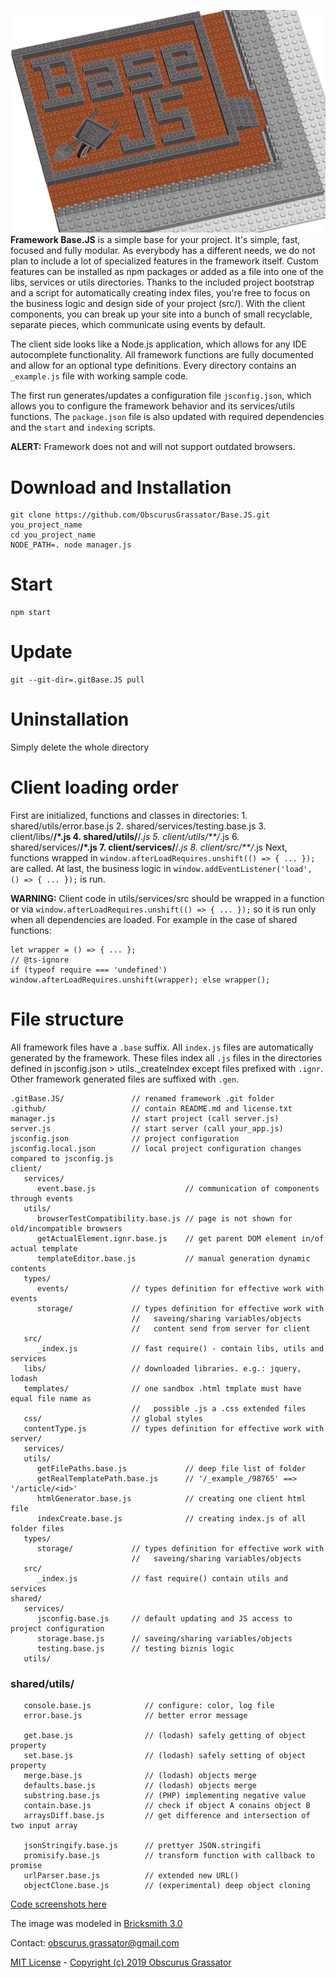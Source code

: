 ![alt text](./BaseJS.png)
**Framework Base.JS** is a simple base for your project. It's simple, fast, focused and fully modular. As everybody has a different needs, we do not plan to include a lot of specialized features in the framework itself. Custom features can be installed as npm packages or added as a file into one of the libs, services or utils directories. Thanks to the included project bootstrap and a script for automatically creating index files, you're free to focus on the business logic and design side of your project (src/). With the client components, you can break up your site into a bunch of small recyclable, separate pieces, which communicate using events by default.
  
The client side looks like a Node.js application, which allows for any IDE autocomplete functionality. All framework functions are fully documented and allow for an optional type definitions. Every directory contains an `_example.js` file with working sample code.
  
The first run generates/updates a configuration file `jsconfig.json`, which allows you to configure the framework behavior and its services/utils functions. The `package.json` file is also updated with required dependencies and the `start` and `indexing` scripts.  
  
**ALERT:** Framework does not and will not support outdated browsers.
  
# Download and Installation
```
git clone https://github.com/ObscurusGrassator/Base.JS.git you_project_name
cd you_project_name
NODE_PATH=. node manager.js
```
  
# Start
```
npm start
```
  
# Update
```
git --git-dir=.gitBase.JS pull
```

# Uninstallation
Simply delete the whole directory
  
  
# Client loading order

First are initialized, functions and classes in directories:
	1. shared/utils/error.base.js
	2. shared/services/testing.base.js
	3. client/libs/**/*.js
	4. shared/utils/**/*.js
	5. client/utils/**/*.js
	6. shared/services/**/*.js
	7. client/services/**/*.js
	8. client/src/**/*.js
Next, functions wrapped in `window.afterLoadRequires.unshift(() => { ... });` are called.
At last, the business logic in `window.addEventListener('load', () => { ... });` is run.  
  
**WARNING:** Client code in utils/services/src should be wrapped in a function or via `window.afterLoadRequires.unshift(() => { ... });` so it is run only when all dependencies are loaded.
For example in the case of shared functions:
```
let wrapper = () => { ... };
// @ts-ignore
if (typeof require === 'undefined') window.afterLoadRequires.unshift(wrapper); else wrapper();
```
  
# File structure

All framework files have a `.base` suffix.
All `index.js` files are automatically generated by the framework. These files index all `.js` files in the directories defined in jsconfig.json > utils._createIndex except files prefixed with `.ignr`.
Other framework generated files are suffixed with `.gen`.
  
```
.gitBase.JS/               // renamed framework .git folder
.github/                   // contain README.md and license.txt
manager.js                 // start project (call server.js)
server.js                  // start server (call your_app.js)
jsconfig.json              // project configuration
jsconfig.local.json        // local project configuration changes compared to jsconfig.js
client/
   services/
      event.base.js                    // communication of components through events
   utils/
      browserTestCompatibility.base.js // page is not shown for old/incompatible browsers
      getActualElement.ignr.base.js    // get parent DOM element in/of actual template
      templateEditor.base.js           // manual generation dynamic contents
   types/
      events/              // types definition for effective work with events
      storage/             // types definition for effective work with
                           //   saveing/sharing variables/objects
                           //   content send from server for client
   src/
      _index.js            // fast require() - contain libs, utils and services
   libs/                   // downloaded libraries. e.g.: jquery, lodash
   templates/              // one sandbox .html tmplate must have equal file name as
                           //   possible .js a .css extended files
   css/                    // global styles
   contentType.js          // types definition for effective work with
server/
   services/
   utils/
      getFilePaths.base.js             // deep file list of folder
      getRealTemplatePath.base.js      // '/_example_/98765' ==> '/article/<id>'
      htmlGenerator.base.js            // creating one client html file
      indexCreate.base.js              // creating index.js of all folder files
   types/
      storage/             // types definition for effective work with
                           //   saveing/sharing variables/objects
   src/
      _index.js            // fast require() contain utils and services
shared/
   services/
      jsconfig.base.js     // default updating and JS access to project configuration
      storage.base.js      // saveing/sharing variables/objects
      testing.base.js      // testing biznis logic
   utils/
```

### shared/utils/
```
   console.base.js            // configure: color, log file
   error.base.js              // better error message

   get.base.js                // (lodash) safely getting of object property
   set.base.js                // (lodash) safely setting of object property
   merge.base.js              // (lodash) objects merge
   defaults.base.js           // (lodash) objects merge
   substring.base.js          // (PHP) implementing negative value 
   contain.base.js            // check if object A conains object B
   arraysDiff.base.js         // get difference and intersection of two input array

   jsonStringify.base.js      // prettyer JSON.stringifi
   promisify.base.js          // transform function with callback to promise
   urlParser.base.js          // extended new URL()
   objectClone.base.js        // (experimental) deep object cloning
```

[Code screenshots here](http://obsgrass.com/public/Base.JS_screenshots)  

The image was modeled in [Bricksmith 3.0](http://bricksmith.sourceforge.net)  

Contact: obscurus.grassator@gmail.com  

[MIT License](https://choosealicense.com/licenses/mit/) - [Copyright (c) 2019 Obscurus Grassator](./license.txt)  
